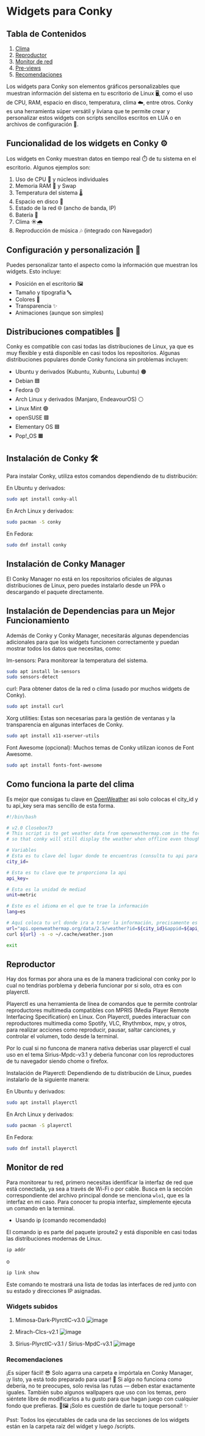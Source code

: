 # Widgets para Conky

## Tabla de Contenidos

1. [Clima](#Como-funciona-la-parte-del-clima)
2. [Reproductor](#Reproductor)
3. [Monitor de red](#Monitor-de-red)
4. [Pre-views](#Widgets-subidos)
5. [Recomendaciones](#Recomendaciones)


Los widgets para Conky son elementos gráficos personalizables que muestran información del sistema en tu 
escritorio de Linux 🖥️, como el uso de CPU, RAM, espacio en disco, temperatura, clima ☁️, entre otros. Conky 
es una herramienta súper versátil y liviana que te permite crear y personalizar estos widgets con scripts 
sencillos escritos en LUA o en archivos de configuración 📜.

## Funcionalidad de los widgets en Conky ⚙️

Los widgets en Conky muestran datos en tiempo real ⏱️ de tu sistema en el escritorio. Algunos ejemplos son:

1. Uso de CPU 🧠 y núcleos individuales
2. Memoria RAM 💾 y Swap
3. Temperatura del sistema 🌡️
4. Espacio en disco 💽
5. Estado de la red 🌐 (ancho de banda, IP)
6. Batería 🔋
7. Clima ☀🌧️
8. Reproducción de música 🎶 (integrado con Navegador)

## Configuración y personalización 🎨
Puedes personalizar tanto el aspecto como la información que muestran los widgets. Esto incluye:

- Posición en el escritorio 🖼️
- Tamaño y tipografía 🔤
- Colores 🎨
- Transparencia ✨
- Animaciones (aunque son simples)

## Distribuciones compatibles 🐧
Conky es compatible con casi todas las distribuciones de Linux, ya que es muy flexible y está disponible en casi todos los repositorios. Algunas distribuciones populares donde Conky funciona sin problemas incluyen:

- Ubuntu y derivados (Kubuntu, Xubuntu, Lubuntu) 🟠
- Debian 🟦
- Fedora 🟡
- Arch Linux y derivados (Manjaro, EndeavourOS) ⚪
- Linux Mint 🟢
- openSUSE 🟩
- Elementary OS 🟦
- Pop!_OS 🟧

## Instalación de Conky 🛠️
Para instalar Conky, utiliza estos comandos dependiendo de tu distribución:

En Ubuntu y derivados:

```bash
sudo apt install conky-all
```

En Arch Linux y derivados:
```bash
sudo pacman -S conky
```

En Fedora:
```bash
sudo dnf install conky
```

## Instalación de Conky Manager
El Conky Manager no está en los repositorios oficiales de algunas distribuciones de Linux, pero puedes instalarlo desde un PPA o descargando el paquete directamente.

## Instalación de Dependencias para un Mejor Funcionamiento
Además de Conky y Conky Manager, necesitarás algunas dependencias adicionales para que los widgets funcionen correctamente y puedan mostrar todos los datos que necesitas, como:

lm-sensors: Para monitorear la temperatura del sistema.
```bash
sudo apt install lm-sensors
sudo sensors-detect
```

curl: Para obtener datos de la red o clima (usado por muchos widgets de Conky).
```bash
sudo apt install curl
```

Xorg utilities: Estas son necesarias para la gestión de ventanas y la transparencia en algunas interfaces de Conky.
```bash
sudo apt install x11-xserver-utils
```

Font Awesome (opcional): Muchos temas de Conky utilizan iconos de Font Awesome.
```bash
sudo apt install fonts-font-awesome
```

## Como funciona la parte del clima
Es mejor que consigas tu clave en [OpenWeather](https://openweathermap.org/) asi solo colocas el city_id y tu api_key
sera mas sencillo de esta forma.

```bash
#!/bin/bash

# v2.0 Closebox73
# This script is to get weather data from openweathermap.com in the form of a json file
# so that conky will still display the weather when offline even though it doesn't up to date

# Variables
# Esta es tu clave del lugar donde te encuentras (consulta tu api para saber la tuya)
city_id=

# Esta es tu clave que te proporciona la api
api_key=

# Esta es la unidad de mediad
unit=metric

# Este es el idioma en el que te trae la información
lang=es

# Aquí coloca tu url donde ira a traer la información, precisamente es de donde obtuviste tu código
url="api.openweathermap.org/data/2.5/weather?id=${city_id}&appid=${api_key}&cnt=5&units=${unit}&lang=${lang}"
curl ${url} -s -o ~/.cache/weather.json

exit
```

## Reproductor
Hay dos formas por ahora una es de la manera tradicional con conky por lo cual no tendrias porblema y deberia funcionar por si solo,
otra es con playerctl.

Playerctl es una herramienta de línea de comandos que te permite controlar reproductores multimedia compatibles con MPRIS 
(Media Player Remote Interfacing Specification) en Linux. Con Playerctl, puedes interactuar con reproductores multimedia 
como Spotify, VLC, Rhythmbox, mpv, y otros, para realizar acciones como reproducir, pausar, saltar canciones, y controlar 
el volumen, todo desde la terminal.

Por lo cual si no funcona de manera nativa deberias usar playerctl el cual uso en el tema Sirius-Mpdc-v3.1 y deberia funconar
con los reproductores de tu navegador siendo chome o firefox.

Instalación de Playerctl:
Dependiendo de tu distribución de Linux, puedes instalarlo de la siguiente manera:

En Ubuntu y derivados:
```bash
sudo apt install playerctl
```

En Arch Linux y derivados:
```bash
sudo pacman -S playerctl
```

En Fedora:
```bash
sudo dnf install playerctl
```

## Monitor de red
Para monitorear tu red, primero necesitas identificar la interfaz de red que está conectada, 
ya sea a través de Wi-Fi o por cable. Busca en la sección correspondiente del archivo principal 
donde se menciona `wlo1`, que es la interfaz en mi caso. Para conocer tu propia interfaz, 
simplemente ejecuta un comando en la terminal.

- Usando ip (comando recomendado)
  
El comando ip es parte del paquete iproute2 y está disponible en casi todas las distribuciones modernas de Linux.

```bash
ip addr
```
o

```bash
ip link show
```
Este comando te mostrará una lista de todas las interfaces de red junto con su estado y direcciones IP asignadas.

### Widgets subidos
1. Mimosa-Dark-PlyrctlC-v3.0
![image](https://github.com/user-attachments/assets/3cc47956-1f10-4b85-af2d-ea207c9968b8)

2. Mirach-Clcs-v2.1
![image](https://github.com/user-attachments/assets/2659c795-4290-46ab-bcea-70ff6a904b62)

3. Sirius-PlyrctlC-v3.1 / Sirius-MpdC-v3.1
![image](https://github.com/user-attachments/assets/99450a91-9d65-4b34-9d4c-eb246efc670d)

### Recomendaciones
¡Es súper fácil! 😎 Solo agarra una carpeta e impórtala en Conky Manager, ¡y listo, ya está todo preparado para usar! 🚀 Si algo no funciona como debería, no te preocupes, solo revisa las rutas — deben estar exactamente iguales. También subo algunos wallpapers que uso con los temas, pero siéntete libre de modificarlos a tu gusto para que hagan juego con cualquier fondo que prefieras. 🎨🖼️ ¡Solo es cuestión de darle tu toque personal! ✨

Psst: Todos los ejecutables de cada una de las secciones de los widgets están en la carpeta raíz del widget y luego /scripts.


